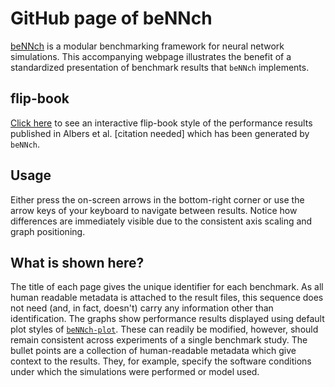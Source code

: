 # GitHub page of beNNch

[beNNch](https://github.com/INM-6/beNNch) is a modular benchmarking framework for neural network simulations. This accompanying webpage illustrates the benefit of a standardized presentation of benchmark results that `beNNch` implements. 

## flip-book

[Click here](./flipbook.html) to see an interactive flip-book style of the performance results published in Albers et al. [citation needed] which has been generated by `beNNch`.

## Usage

Either press the on-screen arrows in the bottom-right corner or use the arrow keys of your keyboard to navigate between results. Notice how differences are immediately visible due to the consistent axis scaling and graph positioning.

## What is shown here?

The title of each page gives the unique identifier for each benchmark. As all human readable metadata is attached to the result files, this sequence does not need (and, in fact, doesn't) carry any information other than identification.
The graphs show performance results displayed using default plot styles of [`beNNch-plot`](https://github.com/INM-6/beNNch-plot). These can readily be modified, however, should remain consistent across experiments of a single benchmark study.
The bullet points are a collection of human-readable metadata which give context to the results. They, for example, specify the software conditions under which the simulations were performed or model used.